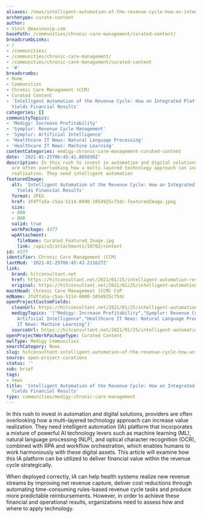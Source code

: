 ```yaml
---
aliases: /news/intelligent-automation-of-the-revenue-cycle-how-an-integrated-platform-approach-yields-financial-results
archetype: curate-content
author:
- Vinit @maxinovip.com
basePath: /communities/chronic-care-management/curated-content/
breadcrumbLinks:
- /
- /communities/
- /communities/chronic-care-management/
- /communities/chronic-care-management/curated-content
- '#'
breadcrumbs:
- Home
- Communities
- Chronic Care Management (CCM)
- Curated Content
- 'Intelligent Automation of the Revenue Cycle: How an Integrated Platform Approach
  Yields Financial Results'
categories: []
communityTopics:
- 'Medigy: Increase Profitability'
- 'Symplur: Revenue Cycle Management'
- 'Symplur: Artificial Intelligence'
- 'Healthcare IT News: Natural Language Processing'
- 'Healthcare IT News: Machine Learning'
contentCategories: medigy-chronic-care-management-curated-content
date: '2021-01-25T06:45:41.805030Z'
description: In this rush to invest in automation and digital solutions, providers
  are often overlooking how a multi-layered technology approach can increase value
  realization. They need intelligent automation
featuredImage:
  alt: 'Intelligent Automation of the Revenue Cycle: How an Integrated Platform Approach
    Yields Financial Results'
  format: JPEG
  href: 3fdffa5a-c5aa-5114-8040-1054925c75dc-featuredImage.jpeg
  size:
  - 800
  - 800
  valid: true
  workPackage: 4377
  wpAttachment:
    fileName: Curated_Featured_Image.jpg
    link: /api/v3/attachments/10702/content
id: 4377
identifier: Chronic Care Management (CCM)
lastMod: '2021-01-25T06:45:43.211627Z'
link:
  brand: hitconsultant.net
  href: https://hitconsultant.net/2021/01/25/intelligent-automation-revenue-cycle/#.YA8X0OhKhdg
  original: https://hitconsultant.net/2021/01/25/intelligent-automation-revenue-cycle/#.YA8X0OhKhdg
mastHead: Chronic Care Management (CCM) CoP
mdName: 3fdffa5a-c5aa-5114-8040-1054925c75dc
openProjectCustomFields:
  cleanUrl: https://hitconsultant.net/2021/01/25/intelligent-automation-revenue-cycle/#.YA8X0OhKhdg
  medigyTopics: '["Medigy: Increase Profitability","Symplur: Revenue Cycle Management","Symplur:
    Artificial Intelligence","Healthcare IT News: Natural Language Processing","Healthcare
    IT News: Machine Learning"]'
  sourceUrl: https://hitconsultant.net/2021/01/25/intelligent-automation-revenue-cycle/#.YA8X0OhKhdg
openProjectWorkPackageType: Curated Content
owlType: Medigy Communities
searchCategory: News
slug: hitconsultant-intelligent-automation-of-the-revenue-cycle-how-an-integrated-platform-approach-yields-financial-results
source: open-project-curations
status: ''
sub: brief
tags:
- news
title: 'Intelligent Automation of the Revenue Cycle: How an Integrated Platform Approach
  Yields Financial Results'
type: communities/medigy-chronic-care-management
---
```


<p>In this rush to invest in automation and digital solutions, providers are often overlooking how a multi-layered technology approach can increase value realization. They need intelligent automation (IA) platform that incorporates a mixture of powerful AI technology levers such as machine learning (ML), natural language processing (NLP), and optical character recognition (OCR), combined with RPA and workflow orchestration, which enables humans to work harmoniously with these digital assets. This article will examine how this IA platform can be utilized to deliver financial value within the revenue cycle strategically.</p><p>When deployed correctly, IA can help health systems realize new revenue streams by improving net revenue capture, deliver cost reductions through automating time-consuming rules-based revenue cycle tasks and produce more predictable reimbursements. However, in order to achieve these financial and operational results, organizations need to assess how and where to apply technology.</p>